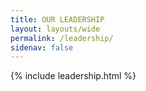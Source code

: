 ```yaml
---
title: OUR LEADERSHIP
layout: layouts/wide
permalink: /leadership/
sidenav: false
---
```


{% include leadership.html %}




